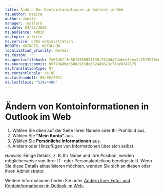 ```yaml
---
title: Ändern Der Kontoinformationen in Outlook im Web
ms.author: daeite
author: daeite
manager: joallard
ms.date: 04/21/2020
ms.audience: Admin
ms.topic: article
ms.service: o365-administration
ROBOTS: NOINDEX, NOFOLLOW
localization_priority: Normal
ms.custom: ''
ms.openlocfilehash: 7e65d8ff1d86f0500821f35c74404a5dabee5eea2c7819978c6742355ba13000
ms.sourcegitcommit: b5f7da89a650d2915dc652449623c78be6247175
ms.translationtype: MT
ms.contentlocale: de-DE
ms.lasthandoff: 08/05/2021
ms.locfileid: "53924480"
---
```

# <a name="change-account-information-in-outlook-on-the-web"></a>Ändern von Kontoinformationen in Outlook im Web

1. Wählen Sie oben auf der Seite Ihren Namen oder Ihr Profilbild aus.
1. Wählen Sie **"Mein Konto"** aus.
1. Wählen Sie **Persönliche Informationen** aus.
1. Ändern oder Hinzufügen von Informationen über sich selbst.

*Hinweis:* Einige Details, z. B. Ihr Name und Ihre Position, werden möglicherweise von Ihrer IT- oder Personalabteilung bereitgestellt. Wenn Sie diese Details aktualisieren möchten, wenden Sie sich an diesen oder Ihren Administrator.

Weitere Informationen finden Sie unter [Ändern Ihrer Foto- und Kontoinformationen in Outlook im Web.](https://support.office.com/article/b2dbb289-851d-4bed-93c3-3e136f5659ec)
